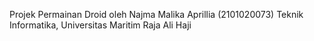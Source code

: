 Projek Permainan Droid oleh Najma Malika Aprillia (2101020073) 
Teknik Informatika, Universitas Maritim Raja Ali Haji
